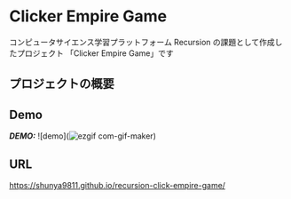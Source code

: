 

# Clicker Empire Game

コンピュータサイエンス学習プラットフォーム Recursion の課題として作成したプロジェクト 「Clicker Empire Game」です

## プロジェクトの概要



## Demo

***DEMO:***
![demo](![ezgif com-gif-maker](https://user-images.githubusercontent.com/64852663/213077826-9953f296-4ec2-423f-8292-d376bbb359be.gif))


## URL

https://shunya9811.github.io/recursion-click-empire-game/

